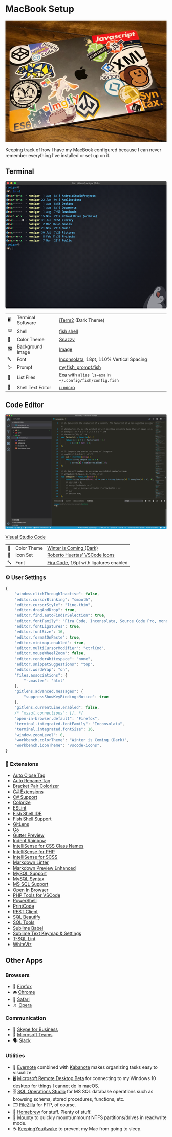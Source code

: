 # MacBook Setup

![My MacBook](./images/my_macbook.jpg)

Keeping track of how I have my MacBook configured because I can never remember everything I've installed or set up on it.

## Terminal

![Terminal Screenshot](./images/iterm.png)

|    |                  |       |
|----|------------------|-------|
| 🖥 | Terminal Software| [iTerm2](https://www.iterm2.com) (Dark Theme)
| ⌨️ | Shell            | [fish shell](https://fishshell.com)
| 🎨 | Color Theme      | [Snazzy](https://github.com/sindresorhus/iterm2-snazzy)
| 🖼 | Background Image | [Image](./images/carbon_fiber_penguin.png)
| 🔤 | Font             | [Inconsolata](https://fonts.google.com/specimen/Inconsolata), 18pt, 110% Vertical Spacing
| ＞ | Prompt            | [my fish_prompt.fish](https://github.com/aromig/dotfiles/blob/master/fish/functions/fish_prompt.fish)
| 📂 | List Files       | [Exa](https://github.com/ogham/exa) with `alias ls=exa` in `~/.config/fish/config.fish`
| 📝 | Shell Text Editor| [µ micro](https://github.com/zyedidia/micro)

## Code Editor

![VS Code Screenshot](./images/vscode.png)

[Visual Studio Code](https://code.visualstudio.com)

|    |                  |       |
|----|------------------|-------|
| 🎨 | Color Theme      | [Winter is Coming (Dark)](https://marketplace.visualstudio.com/items?itemName=johnpapa.winteriscoming)
| 🐧 | Icon Set         | [Roberto Huertas' VSCode Icons](https://marketplace.visualstudio.com/items?itemName=robertohuertasm.vscode-icons)
| 🔤 | Font             | [Fira Code](https://github.com/tonsky/FiraCode), 16pt with ligatures enabled

### ⚙️ User Settings

```javascript
{
    "window.clickThroughInactive": false,
    "editor.cursorBlinking": "smooth",
    "editor.cursorStyle": "line-thin",
    "editor.dragAndDrop": true,
    "editor.find.autoFindInSelection": true,
    "editor.fontFamily": "Fira Code, Inconsolata, Source Code Pro, monospace",
    "editor.fontLigatures": true,
    "editor.fontSize": 16,
    "editor.formatOnPaste": true,
    "editor.minimap.enabled": true,
    "editor.multiCursorModifier": "ctrlCmd",
    "editor.mouseWheelZoom": false,
    "editor.renderWhitespace": "none",
    "editor.snippetSuggestions": "top",
    "editor.wordWrap": "on",
    "files.associations": {
        "-.master": "html"
    },
    "gitlens.advanced.messages": {
        "suppressShowKeyBindingsNotice": true
    },
    "gitlens.currentLine.enabled": false,
    /* "mssql.connections": [], */
    "open-in-browser.default": "Firefox",
    "terminal.integrated.fontFamily": "Inconsolata",
    "terminal.integrated.fontSize": 16,
    "window.zoomLevel": 0,
    "workbench.colorTheme": "Winter is Coming (Dark)",
    "workbench.iconTheme": "vscode-icons",
}
```

### 🔌 Extensions

- [Auto Close Tag](https://marketplace.visualstudio.com/items?itemName=formulahendry.auto-close-tag)
- [Auto Rename Tag](https://marketplace.visualstudio.com/items?itemName=formulahendry.auto-rename-tag)
- [Bracket Pair Colorizer](https://marketplace.visualstudio.com/items?itemName=CoenraadS.bracket-pair-colorizer)
- [C# Extensions](https://marketplace.visualstudio.com/items?itemName=jchannon.csharpextensions)
- [C# Support](https://marketplace.visualstudio.com/items?itemName=ms-vscode.csharp)
- [Colorize](https://marketplace.visualstudio.com/items?itemName=kamikillerto.vscode-colorize)
- [ESLint](https://marketplace.visualstudio.com/items?itemName=dbaeumer.vscode-eslint)
- [Fish Shell IDE](https://marketplace.visualstudio.com/items?itemName=lunaryorn.fish-ide)
- [Fish Shell Support](https://marketplace.visualstudio.com/items?itemName=TeddyDD.fish)
- [GitLens](https://marketplace.visualstudio.com/items?itemName=eamodio.gitlens)
- [Go](https://marketplace.visualstudio.com/items?itemName=ms-vscode.Go)
- [Gutter Preview](https://marketplace.visualstudio.com/items?itemName=kisstkondoros.vscode-gutter-preview)
- [Indent Rainbow](https://marketplace.visualstudio.com/items?itemName=oderwat.indent-rainbow)
- [IntelliSense for CSS Class Names](https://marketplace.visualstudio.com/items?itemName=Zignd.html-css-class-completion)
- [IntelliSense for PHP](https://marketplace.visualstudio.com/items?itemName=felixfbecker.php-intellisense)
- [IntelliSense for SCSS](https://marketplace.visualstudio.com/items?itemName=mrmlnc.vscode-scss)
- [Markdown Linter](https://marketplace.visualstudio.com/items?itemName=DavidAnson.vscode-markdownlint)
- [Markdown Preview Enhanced](https://marketplace.visualstudio.com/items?itemName=shd101wyy.markdown-preview-enhanced)
- [MySQL Support](https://marketplace.visualstudio.com/items?itemName=formulahendry.vscode-mysql)
- [MySQL Syntax](https://marketplace.visualstudio.com/items?itemName=jakebathman.mysql-syntax)
- [MS SQL Support](https://marketplace.visualstudio.com/items?itemName=ms-mssql.mssql)
- [Open In Browser](https://marketplace.visualstudio.com/items?itemName=techer.open-in-browser)
- [PHP Tools for VSCode](https://marketplace.visualstudio.com/items?itemName=DEVSENSE.phptools-vscode)
- [PowerShell](https://marketplace.visualstudio.com/items?itemName=ms-vscode.PowerShell)
- [PrintCode](https://marketplace.visualstudio.com/items?itemName=nobuhito.printcode)
- [REST Client](https://marketplace.visualstudio.com/items?itemName=humao.rest-client)
- [SQL Beautify](https://marketplace.visualstudio.com/items?itemName=sensourceinc.vscode-sql-beautify)
- [SQL Tools](https://marketplace.visualstudio.com/items?itemName=mtxr.sqltools)
- [Sublime Babel](https://marketplace.visualstudio.com/items?itemName=joshpeng.sublime-babel-vscode)
- [Sublime Text Keymap & Settings](https://marketplace.visualstudio.com/items?itemName=ms-vscode.sublime-keybindings)
- [T-SQL Lint](https://marketplace.visualstudio.com/items?itemName=tsqllint.tsqllint)
- [WhiteViz](https://marketplace.visualstudio.com/items?itemName=spywhere.whiteviz)

## Other Apps

### Browsers

- 🦊 [Firefox](https://www.mozilla.org/en-US/firefox/new/)
- 🚘 [Chrome](https://www.google.com/chrome/)
- 🦁 [Safari](https://www.apple.com/safari/)
- ♬ [Opera](https://www.opera.com/)

### Communication

- 💬 [Skype for Business](https://www.microsoft.com/en-us/download/details.aspx?id=54108)
- 💼 [Microsoft Teams](https://products.office.com/en-us/microsoft-teams/group-chat-software)
- 🗣 [Slack](https://www.google.com/url?sa=t&rct=j&q=&esrc=s&source=web&cd=3&cad=rja&uact=8&ved=2ahUKEwi9zcHQh8zcAhVFKqwKHd0VBJ4QjBAwAnoECAMQDQ&url=https%3A%2F%2Fslack.com%2Fdownloads%2Fosx&usg=AOvVaw3NrsHpKA1Xj4KjSR7e0Jpk)

### Utilities

- 📗 [Evernote](https://www.evernote.com) combined with [Kabanote](https://www.kanbanote.com) makes organizing tasks easy to visualize.
- 🖥 [Microsoft Remote Desktop Beta](https://www.google.com/url?sa=t&rct=j&q=&esrc=s&source=web&cd=4&cad=rja&uact=8&ved=2ahUKEwjx2aSVgczcAhUMHqwKHZz-BDcQFjADegQIAxAB&url=https%3A%2F%2Frink.hockeyapp.net%2Fapps%2F5e0c144289a51fca2d3bfa39ce7f2b06%2F&usg=AOvVaw0uwTXKscOh-IrYbWsguK2t) for connecting to my Windows 10 desktop for things I cannot do in macOS.
- 🗄 [SQL Operations Studio](https://docs.microsoft.com/en-us/sql/sql-operations-studio/download?view=sql-server-2017) for MS SQL database operations such as browsing schema, stored procedures, functions, etc.
- 🗂 [FileZilla](https://filezilla-project.org) for FTP, of course.
- 🍺 [Homebrew](https://brew.sh/) for stuff. Plenty of stuff.
- 💾 [Mounty](http://enjoygineering.com/mounty/) to quickly mount/unmount NTFS partitions/drives in read/write mode.
- ☕️ [KeepingYouAwake](https://github.com/newmarcel/KeepingYouAwake) to prevent my Mac from going to sleep.